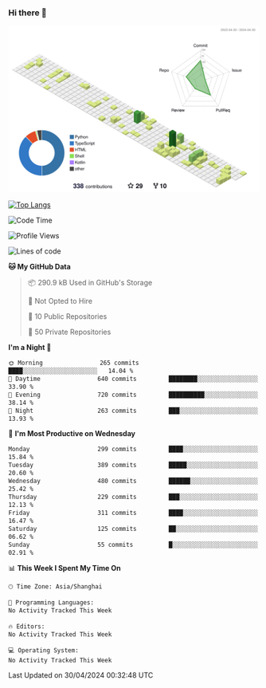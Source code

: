### Hi there 👋

![](./profile-3d-contrib/profile-green-animate.svg)

 

[![Top Langs](https://github-readme-stats.vercel.app/api/top-langs/?username=fly2tomato)](https://github.com/anuraghazra/github-readme-stats)


 

<!--START_SECTION:waka-->
![Code Time](http://img.shields.io/badge/Code%20Time-5%20hrs%2042%20mins-blue)

![Profile Views](http://img.shields.io/badge/Profile%20Views-15-blue)

![Lines of code](https://img.shields.io/badge/From%20Hello%20World%20I%27ve%20Written-518.2%20thousand%20lines%20of%20code-blue)

**🐱 My GitHub Data** 

> 📦 290.9 kB Used in GitHub's Storage 
 > 
> 🚫 Not Opted to Hire
 > 
> 📜 10 Public Repositories 
 > 
> 🔑 50 Private Repositories 
 > 
**I'm a Night 🦉** 

```text
🌞 Morning                265 commits         ████░░░░░░░░░░░░░░░░░░░░░   14.04 % 
🌆 Daytime                640 commits         ████████░░░░░░░░░░░░░░░░░   33.90 % 
🌃 Evening                720 commits         ██████████░░░░░░░░░░░░░░░   38.14 % 
🌙 Night                  263 commits         ███░░░░░░░░░░░░░░░░░░░░░░   13.93 % 
```
📅 **I'm Most Productive on Wednesday** 

```text
Monday                   299 commits         ████░░░░░░░░░░░░░░░░░░░░░   15.84 % 
Tuesday                  389 commits         █████░░░░░░░░░░░░░░░░░░░░   20.60 % 
Wednesday                480 commits         ██████░░░░░░░░░░░░░░░░░░░   25.42 % 
Thursday                 229 commits         ███░░░░░░░░░░░░░░░░░░░░░░   12.13 % 
Friday                   311 commits         ████░░░░░░░░░░░░░░░░░░░░░   16.47 % 
Saturday                 125 commits         ██░░░░░░░░░░░░░░░░░░░░░░░   06.62 % 
Sunday                   55 commits          █░░░░░░░░░░░░░░░░░░░░░░░░   02.91 % 
```


📊 **This Week I Spent My Time On** 

```text
🕑︎ Time Zone: Asia/Shanghai

💬 Programming Languages: 
No Activity Tracked This Week

🔥 Editors: 
No Activity Tracked This Week

💻 Operating System: 
No Activity Tracked This Week
```


 Last Updated on 30/04/2024 00:32:48 UTC
<!--END_SECTION:waka-->
